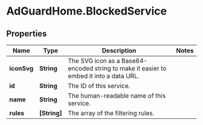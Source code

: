 # AdGuardHome.BlockedService

## Properties

Name | Type | Description | Notes
------------ | ------------- | ------------- | -------------
**iconSvg** | **String** | The SVG icon as a Base64-encoded string to make it easier to embed it into a data URL.  | 
**id** | **String** | The ID of this service.  | 
**name** | **String** | The human-readable name of this service.  | 
**rules** | **[String]** | The array of the filtering rules.  | 


